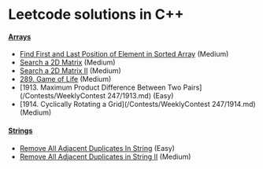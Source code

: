 # Leetcode solutions in C++


#### [Arrays](/ARRAYS)

- [Find First and Last Position of Element in Sorted Array](/ARRAYS/34.md) (Medium)
- [Search a 2D Matrix](/ARRAYS/74.md) (Medium)
- [Search a 2D Matrix II](/ARRAYS/240.md) (Medium)
- [289.  Game of Life](/ARRAYS/289.md) (Medium)
- [1913. Maximum Product Difference Between Two Pairs](/Contests/WeeklyContest 247/1913.md) (Easy)
- [1914. Cyclically Rotating a Grid](/Contests/WeeklyContest 247/1914.md) (Medium)

#### [Strings](/Strings)

- [Remove All Adjacent Duplicates In String](/Strings/1047.md) (Easy)
- [Remove All Adjacent Duplicates in String II](/Strings/1209.md) (Medium)
